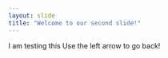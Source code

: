 ```yaml
---
layout: slide
title: "Welcome to our second slide!"
---
```

I am testing this
Use the left arrow to go back!
